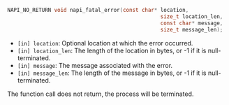 <!-- YAML
added: v8.2.0
-->
```C
NAPI_NO_RETURN void napi_fatal_error(const char* location,
                                                 size_t location_len,
                                                 const char* message,
                                                 size_t message_len);
```

- `[in] location`: Optional location at which the error occurred.
- `[in] location_len`: The length of the location in bytes, or -1 if it is
null-terminated.
- `[in] message`: The message associated with the error.
- `[in] message_len`: The length of the message in bytes, or -1 if it is
null-terminated.

The function call does not return, the process will be terminated.

